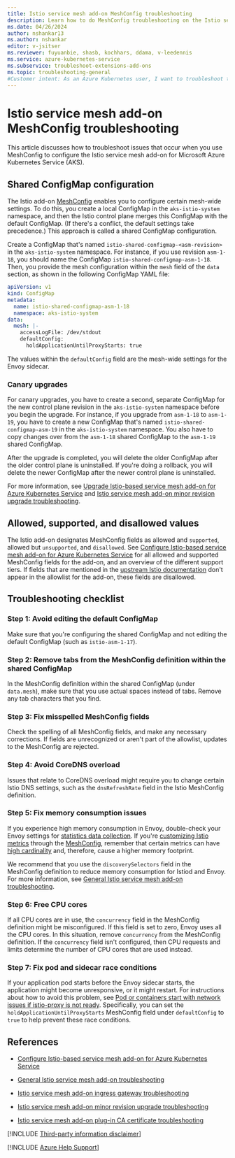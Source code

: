 ```yaml
---
title: Istio service mesh add-on MeshConfig troubleshooting
description: Learn how to do MeshConfig troubleshooting on the Istio service mesh add-on for Azure Kubernetes Service (AKS).
ms.date: 04/26/2024
author: nshankar13
ms.author: nshankar
editor: v-jsitser
ms.reviewer: fuyuanbie, shasb, kochhars, ddama, v-leedennis
ms.service: azure-kubernetes-service
ms.subservice: troubleshoot-extensions-add-ons
ms.topic: troubleshooting-general
#Customer intent: As an Azure Kubernetes user, I want to troubleshoot the global mesh configuration (MeshConfig) of the Istio add-on so that I can use the Istio service mesh successfully.
---
```

# Istio service mesh add-on MeshConfig troubleshooting

This article discusses how to troubleshoot issues that occur when you use MeshConfig to configure the Istio service mesh add-on for Microsoft Azure Kubernetes Service (AKS).

## Shared ConfigMap configuration

The Istio add-on [MeshConfig](https://istio.io/latest/docs/reference/config/istio.mesh.v1alpha1/#MeshConfig) enables you to configure certain mesh-wide settings. To do this, you create a local ConfigMap in the `aks-istio-system` namespace, and then the Istio control plane merges this ConfigMap with the default ConfigMap. (If there's a conflict, the default settings take precedence.) This approach is called a shared ConfigMap configuration.

Create a ConfigMap that's named `istio-shared-configmap-<asm-revision>` in the `aks-istio-system` namespace. For instance, if you use revision `asm-1-18`, you should name the ConfigMap `istio-shared-configmap-asm-1-18`. Then, you provide the mesh configuration within the `mesh` field of the `data` section, as shown in the following ConfigMap YAML file:

```yaml
apiVersion: v1
kind: ConfigMap
metadata:
  name: istio-shared-configmap-asm-1-18
  namespace: aks-istio-system
data:
  mesh: |-
    accessLogFile: /dev/stdout
    defaultConfig:
      holdApplicationUntilProxyStarts: true
```

The values within the `defaultConfig` field are the mesh-wide settings for the Envoy sidecar.

### Canary upgrades

For canary upgrades, you have to create a second, separate ConfigMap for the new control plane revision in the `aks-istio-system` namespace before you begin the upgrade. For instance, if you upgrade from `asm-1-18` to `asm-1-19`, you have to create a new ConfigMap that's named `istio-shared-configmap-asm-19` in the `aks-istio-system` namespace. You also have to copy changes over from the `asm-1-18` shared ConfigMap to the `asm-1-19` shared ConfigMap.

After the upgrade is completed, you will delete the older ConfigMap after the older control plane is uninstalled. If you're doing a rollback, you will delete the newer ConfigMap after the newer control plane is uninstalled.

For more information, see [Upgrade Istio-based service mesh add-on for Azure Kubernetes Service](/azure/aks/istio-upgrade) and [Istio service mesh add-on minor revision upgrade troubleshooting](./istio-add-on-minor-revision-upgrade.md).

## Allowed, supported, and disallowed values

The Istio add-on designates MeshConfig fields as allowed and `supported`, allowed but `unsupported`, and `disallowed`. See [Configure Istio-based service mesh add-on for Azure Kubernetes Service](/azure/aks/istio-meshconfig) for all allowed and supported MeshConfig fields for the add-on, and an overview of the different support tiers. If fields that are mentioned in the [upstream Istio documentation](https://istio.io/latest/docs/reference/config/istio.mesh.v1alpha1/) don't appear in the allowlist for the add-on, these fields are disallowed.

## Troubleshooting checklist

### Step 1: Avoid editing the default ConfigMap

Make sure that you're configuring the shared ConfigMap and not editing the default ConfigMap (such as `istio-asm-1-17`).

### Step 2: Remove tabs from the MeshConfig definition within the shared ConfigMap

In the MeshConfig definition within the shared ConfigMap (under `data.mesh`), make sure that you use actual spaces instead of tabs. Remove any tab characters that you find.

### Step 3: Fix misspelled MeshConfig fields

Check the spelling of all MeshConfig fields, and make any necessary corrections. If fields are unrecognized or aren't part of the allowlist, updates to the MeshConfig are rejected.

### Step 4: Avoid CoreDNS overload

Issues that relate to CoreDNS overload might require you to change certain Istio DNS settings, such as the `dnsRefreshRate` field in the Istio MeshConfig definition.

### Step 5: Fix memory consumption issues

If you experience high memory consumption in Envoy, double-check your Envoy settings for [statistics data collection](https://istio.io/latest/docs/ops/configuration/telemetry/envoy-stats/). If you're [customizing Istio metrics](https://istio.io/latest/docs/tasks/observability/metrics/customize-metrics/) through the [MeshConfig](./istio-add-on-meshconfig.md), remember that certain metrics can have [high cardinality](https://istio.io/latest/about/faq/metrics-and-logs/#metric-expiry) and, therefore, cause a higher memory footprint.

We recommend that you use the `discoverySelectors` field in the MeshConfig definition to reduce memory consumption for Istiod and Envoy. For more information, see [General Istio service mesh add-on troubleshooting](./istio-add-on-general-troubleshooting.md).

### Step 6: Free CPU cores

If all CPU cores are in use, the `concurrency` field in the MeshConfig definition might be misconfigured. If this field is set to zero, Envoy uses all the CPU cores. In this situation, remove `concurrency` from the MeshConfig definition. If the `concurrency` field isn't configured, then CPU requests and limits determine the number of CPU cores that are used instead.

### Step 7: Fix pod and sidecar race conditions

If your application pod starts before the Envoy sidecar starts, the application might become unresponsive, or it might restart. For instructions about how to avoid this problem, see [Pod or containers start with network issues if istio-proxy is not ready](https://istio.io/latest/docs/ops/common-problems/injection/#pod-or-containers-start-with-network-issues-if-istio-proxy-is-not-ready). Specifically, you can set the `holdApplicationUntilProxyStarts` MeshConfig field under `defaultConfig` to `true` to help prevent these race conditions.

## References

- [Configure Istio-based service mesh add-on for Azure Kubernetes Service](/azure/aks/istio-meshconfig)

- [General Istio service mesh add-on troubleshooting](istio-add-on-general-troubleshooting.md)

- [Istio service mesh add-on ingress gateway troubleshooting](istio-add-on-ingress-gateway.md)

- [Istio service mesh add-on minor revision upgrade troubleshooting](istio-add-on-minor-revision-upgrade.md)

- [Istio service mesh add-on plug-in CA certificate troubleshooting](istio-add-on-plug-in-ca-certificate.md)

[!INCLUDE [Third-party information disclaimer](../../../includes/third-party-disclaimer.md)]

[!INCLUDE [Azure Help Support](../../../includes/azure-help-support.md)]
